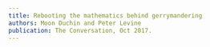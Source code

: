 ```yaml
---
title: Rebooting the mathematics behind gerrymandering
authors: Moon Duchin and Peter Levine
publication: The Conversation, Oct 2017.
---
```

